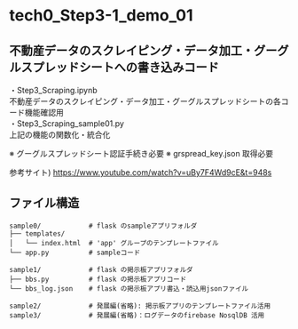 # tech0_Step3-1_demo_01

## 不動産データのスクレイピング・データ加工・グーグルスプレッドシートへの書き込みコード

・Step3_Scraping.ipynb  
不動産データのスクレイピング・データ加工・グーグルスプレッドシートの各コード機能確認用  
・Step3_Scraping_sample01.py  
上記の機能の関数化・統合化  

※ グーグルスプレッドシート認証手続き必要
※ grspread_key.json  取得必要  

参考サイト) https://www.youtube.com/watch?v=uBy7F4Wd9cE&t=948s

## ファイル構造
```
sample0/            # flask のsampleアプリフォルダ
├── templates/
│   └── index.html  # 'app' グループのテンプレートファイル
└── app.py          # sampleコード

sample1/            # flask の掲示板アプリフォルダ
├── bbs.py          # flask の掲示板アプリコード
└── bbs_log.json    # flask の掲示板アプリ書込・読込用jsonファイル

sample2/            # 発展編(省略): 掲示板アプリのテンプレートファイル活用
sample3/            # 発展編(省略)：ログデータのfirebase NosqlDB 活用
```

